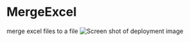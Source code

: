 # MergeExcel
merge excel files to a file
![Screen shot of deployment image](https://raw.githubusercontent.com/wexsilon/MergeExcel/main/sc-MergeExcel.jpg)
